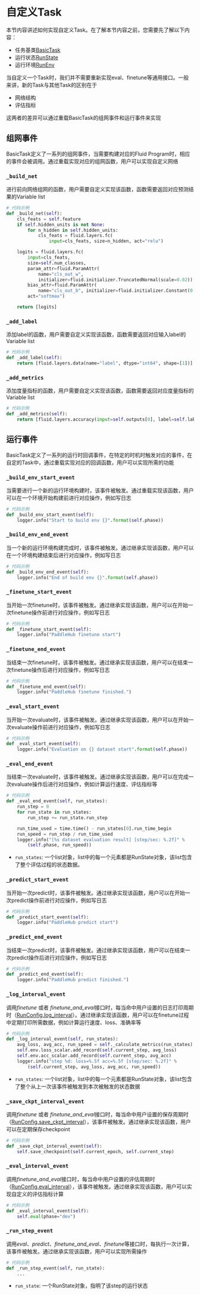 # 自定义Task

本节内容讲述如何实现自定义Task。在了解本节内容之前，您需要先了解以下内容：
* 任务基类[BasicTask](../reference/task/base_task.md)
* 运行状态[RunState](../reference/task/runstate.md)
* 运行环境[RunEnv](../reference/task/runenv.md)

当自定义一个Task时，我们并不需要重新实现eval、finetune等通用接口。一般来讲，新的Task与其他Task的区别在于
* 网络结构
* 评估指标

这两者的差异可以通过重载BasicTask的组网事件和运行事件来实现

## 组网事件
BasicTask定义了一系列的组网事件，当需要构建对应的Fluid Program时，相应的事件会被调用。通过重载实现对应的组网函数，用户可以实现自定义网络

###  `_build_net`
进行前向网络组网的函数，用户需要自定义实现该函数，函数需要返回对应预测结果的Variable list

```python
# 代码示例
def _build_net(self):
    cls_feats = self.feature
    if self.hidden_units is not None:
        for n_hidden in self.hidden_units:
            cls_feats = fluid.layers.fc(
                input=cls_feats, size=n_hidden, act="relu")

    logits = fluid.layers.fc(
        input=cls_feats,
        size=self.num_classes,
        param_attr=fluid.ParamAttr(
            name="cls_out_w",
            initializer=fluid.initializer.TruncatedNormal(scale=0.02)),
        bias_attr=fluid.ParamAttr(
            name="cls_out_b", initializer=fluid.initializer.Constant(0.)),
        act="softmax")

    return [logits]
```
###  `_add_label`
添加label的函数，用户需要自定义实现该函数，函数需要返回对应输入label的Variable list

```python
# 代码示例
def _add_label(self):
    return [fluid.layers.data(name="label", dtype="int64", shape=[1])]
```

###  `_add_metrics`
添加度量指标的函数，用户需要自定义实现该函数，函数需要返回对应度量指标的Variable list

```python
# 代码示例
def _add_metrics(self):
    return [fluid.layers.accuracy(input=self.outputs[0], label=self.label)]
```

## 运行事件
BasicTask定义了一系列的运行时回调事件，在特定的时机时触发对应的事件，在自定的Task中，通过重载实现对应的回调函数，用户可以实现所需的功能

###  `_build_env_start_event`

当需要进行一个新的运行环境构建时，该事件被触发。通过重载实现该函数，用户可以在一个环境开始构建前进行对应操作，例如写日志

```python
# 代码示例
def _build_env_start_event(self):
    logger.info("Start to build env {}".format(self.phase))
```

###  `_build_env_end_event`
当一个新的运行环境构建完成时，该事件被触发。通过继承实现该函数，用户可以在一个环境构建结束后进行对应操作，例如写日志

```python
# 代码示例
def _build_env_end_event(self):
    logger.info("End of build env {}".format(self.phase))
```
###  `_finetune_start_event`
当开始一次finetune时，该事件被触发。通过继承实现该函数，用户可以在开始一次finetune操作前进行对应操作，例如写日志

```python
# 代码示例
def _finetune_start_event(self):
    logger.info("PaddleHub finetune start")
```

###  `_finetune_end_event`
当结束一次finetune时，该事件被触发。通过继承实现该函数，用户可以在结束一次finetune操作后进行对应操作，例如写日志

```python
# 代码示例
def _finetune_end_event(self):
    logger.info("PaddleHub finetune finished.")
```

###  `_eval_start_event`
当开始一次evaluate时，该事件被触发。通过继承实现该函数，用户可以在开始一次evaluate操作前进行对应操作，例如写日志

```python
# 代码示例
def _eval_start_event(self):
    logger.info("Evaluation on {} dataset start".format(self.phase))
```
###  `_eval_end_event`
当结束一次evaluate时，该事件被触发。通过继承实现该函数，用户可以在完成一次evaluate操作后进行对应操作，例如计算运行速度、评估指标等

```python
# 代码示例
def _eval_end_event(self, run_states):
    run_step = 0
    for run_state in run_states:
        run_step += run_state.run_step

    run_time_used = time.time() - run_states[0].run_time_begin
    run_speed = run_step / run_time_used
    logger.info("[%s dataset evaluation result] [step/sec: %.2f]" %
        (self.phase, run_speed))
```
* `run_states`: 一个list对象，list中的每一个元素都是RunState对象，该list包含了整个评估过程的状态数据。

###  `_predict_start_event`
当开始一次predict时，该事件被触发。通过继承实现该函数，用户可以在开始一次predict操作前进行对应操作，例如写日志

```python
# 代码示例
def _predict_start_event(self):
    logger.info("PaddleHub predict start")
```

###  `_predict_end_event`
当结束一次predict时，该事件被触发。通过继承实现该函数，用户可以在结束一次predict操作后进行对应操作，例如写日志

```python
# 代码示例
def _predict_end_event(self):
    logger.info("PaddleHub predict finished.")
```

###  `_log_interval_event`
调用*finetune* 或者 *finetune_and_eval*接口时，每当命中用户设置的日志打印周期时（[RunConfig.log_interval](https://github.com/PaddlePaddle/PaddleHub/wiki/PaddleHub-API:-RunConfig#log_interval)）。通过继承实现该函数，用户可以在finetune过程中定期打印所需数据，例如计算运行速度、loss、准确率等

```python
# 代码示例
def _log_interval_event(self, run_states):
    avg_loss, avg_acc, run_speed = self._calculate_metrics(run_states)
    self.env.loss_scalar.add_record(self.current_step, avg_loss)
    self.env.acc_scalar.add_record(self.current_step, avg_acc)
    logger.info("step %d: loss=%.5f acc=%.5f [step/sec: %.2f]" %
        (self.current_step, avg_loss, avg_acc, run_speed))
```
* `run_states`: 一个list对象，list中的每一个元素都是RunState对象，该list包含了整个从上一次该事件被触发到本次被触发的状态数据

###  `_save_ckpt_interval_event`
调用*finetune* 或者 *finetune_and_eval*接口时，每当命中用户设置的保存周期时（[RunConfig.save_ckpt_interval](https://github.com/PaddlePaddle/PaddleHub/wiki/PaddleHub-API:-RunConfig#save_ckpt_interval)），该事件被触发。通过继承实现该函数，用户可以在定期保存checkpoint

```python
# 代码示例
def _save_ckpt_interval_event(self):
    self.save_checkpoint(self.current_epoch, self.current_step)
```

###  `_eval_interval_event`
调用*finetune_and_eval*接口时，每当命中用户设置的评估周期时（[RunConfig.eval_interval](https://github.com/PaddlePaddle/PaddleHub/wiki/PaddleHub-API:-RunConfig#eval_interval)），该事件被触发。通过继承实现该函数，用户可以实现自定义的评估指标计算

```python
# 代码示例
def _eval_interval_event(self):
    self.eval(phase="dev")
```

###  `_run_step_event`
调用*eval*、*predict*、*finetune_and_eval*、*finetune*等接口时，每执行一次计算，该事件被触发。通过继承实现该函数，用户可以实现所需操作

```python
# 代码示例
def _run_step_event(self, run_state):
    ...
```
* `run_state`: 一个RunState对象，指明了该step的运行状态
